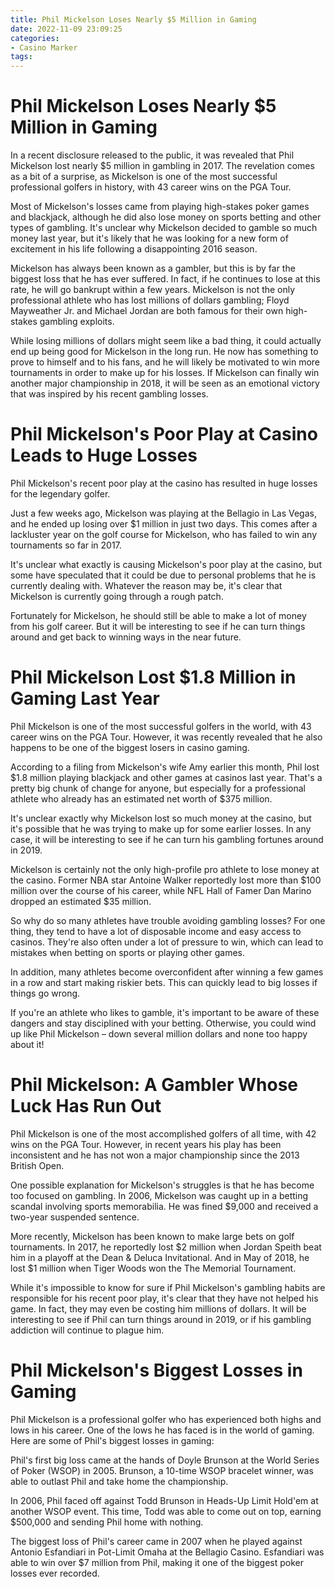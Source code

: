 ```yaml
---
title: Phil Mickelson Loses Nearly $5 Million in Gaming
date: 2022-11-09 23:09:25
categories:
- Casino Marker
tags:
---
```



#  Phil Mickelson Loses Nearly $5 Million in Gaming

In a recent disclosure released to the public, it was revealed that Phil Mickelson lost nearly $5 million in gambling in 2017. The revelation comes as a bit of a surprise, as Mickelson is one of the most successful professional golfers in history, with 43 career wins on the PGA Tour.

Most of Mickelson's losses came from playing high-stakes poker games and blackjack, although he did also lose money on sports betting and other types of gambling. It's unclear why Mickelson decided to gamble so much money last year, but it's likely that he was looking for a new form of excitement in his life following a disappointing 2016 season.

Mickelson has always been known as a gambler, but this is by far the biggest loss that he has ever suffered. In fact, if he continues to lose at this rate, he will go bankrupt within a few years. Mickelson is not the only professional athlete who has lost millions of dollars gambling; Floyd Mayweather Jr. and Michael Jordan are both famous for their own high-stakes gambling exploits.

While losing millions of dollars might seem like a bad thing, it could actually end up being good for Mickelson in the long run. He now has something to prove to himself and to his fans, and he will likely be motivated to win more tournaments in order to make up for his losses. If Mickelson can finally win another major championship in 2018, it will be seen as an emotional victory that was inspired by his recent gambling losses.

#  Phil Mickelson's Poor Play at Casino Leads to Huge Losses

Phil Mickelson's recent poor play at the casino has resulted in huge losses for the legendary golfer.

Just a few weeks ago, Mickelson was playing at the Bellagio in Las Vegas, and he ended up losing over $1 million in just two days. This comes after a lackluster year on the golf course for Mickelson, who has failed to win any tournaments so far in 2017.

It's unclear what exactly is causing Mickelson's poor play at the casino, but some have speculated that it could be due to personal problems that he is currently dealing with. Whatever the reason may be, it's clear that Mickelson is currently going through a rough patch.

Fortunately for Mickelson, he should still be able to make a lot of money from his golf career. But it will be interesting to see if he can turn things around and get back to winning ways in the near future.

#  Phil Mickelson Lost $1.8 Million in Gaming Last Year

Phil Mickelson is one of the most successful golfers in the world, with 43 career wins on the PGA Tour. However, it was recently revealed that he also happens to be one of the biggest losers in casino gaming.

According to a filing from Mickelson's wife Amy earlier this month, Phil lost $1.8 million playing blackjack and other games at casinos last year. That's a pretty big chunk of change for anyone, but especially for a professional athlete who already has an estimated net worth of $375 million.

It's unclear exactly why Mickelson lost so much money at the casino, but it's possible that he was trying to make up for some earlier losses. In any case, it will be interesting to see if he can turn his gambling fortunes around in 2019.

Mickelson is certainly not the only high-profile pro athlete to lose money at the casino. Former NBA star Antoine Walker reportedly lost more than $100 million over the course of his career, while NFL Hall of Famer Dan Marino dropped an estimated $35 million.

So why do so many athletes have trouble avoiding gambling losses? For one thing, they tend to have a lot of disposable income and easy access to casinos. They're also often under a lot of pressure to win, which can lead to mistakes when betting on sports or playing other games.

In addition, many athletes become overconfident after winning a few games in a row and start making riskier bets. This can quickly lead to big losses if things go wrong.

If you're an athlete who likes to gamble, it's important to be aware of these dangers and stay disciplined with your betting. Otherwise, you could wind up like Phil Mickelson – down several million dollars and none too happy about it!

#  Phil Mickelson: A Gambler Whose Luck Has Run Out

Phil Mickelson is one of the most accomplished golfers of all time, with 42 wins on the PGA Tour. However, in recent years his play has been inconsistent and he has not won a major championship since the 2013 British Open.

One possible explanation for Mickelson's struggles is that he has become too focused on gambling. In 2006, Mickelson was caught up in a betting scandal involving sports memorabilia. He was fined $9,000 and received a two-year suspended sentence.

More recently, Mickelson has been known to make large bets on golf tournaments. In 2017, he reportedly lost $2 million when Jordan Speith beat him in a playoff at the Dean & Deluca Invitational. And in May of 2018, he lost $1 million when Tiger Woods won the The Memorial Tournament.

While it's impossible to know for sure if Phil Mickelson's gambling habits are responsible for his recent poor play, it's clear that they have not helped his game. In fact, they may even be costing him millions of dollars. It will be interesting to see if Phil can turn things around in 2019, or if his gambling addiction will continue to plague him.

#  Phil Mickelson's Biggest Losses in Gaming

Phil Mickelson is a professional golfer who has experienced both highs and lows in his career. One of the lows he has faced is in the world of gaming. Here are some of Phil's biggest losses in gaming:

Phil's first big loss came at the hands of Doyle Brunson at the World Series of Poker (WSOP) in 2005. Brunson, a 10-time WSOP bracelet winner, was able to outlast Phil and take home the championship.

In 2006, Phil faced off against Todd Brunson in Heads-Up Limit Hold'em at another WSOP event. This time, Todd was able to come out on top, earning $500,000 and sending Phil home with nothing.

The biggest loss of Phil's career came in 2007 when he played against Antonio Esfandiari in Pot-Limit Omaha at the Bellagio Casino. Esfandiari was able to win over $7 million from Phil, making it one of the biggest poker losses ever recorded.
